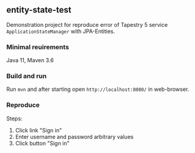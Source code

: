 ## entity-state-test

Demonstration project for reproduce error of Tapestry 5 service `ApplicationStateManager` with JPA-Entities.

### Minimal reuirements

Java 11, Maven 3.6

### Build and run

Run `mvn` and after starting open `http://localhost:8080/` in web-browser.

### Reproduce

Steps:
1. Click link "Sign in"
2. Enter username and password arbitrary values
3. Click button "Sign in"

